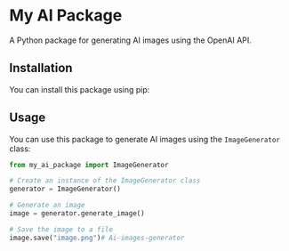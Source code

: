 # My AI Package

A Python package for generating AI images using the OpenAI API.

## Installation

You can install this package using pip:

## Usage

You can use this package to generate AI images using the `ImageGenerator` class:

```python
from my_ai_package import ImageGenerator

# Create an instance of the ImageGenerator class
generator = ImageGenerator()

# Generate an image
image = generator.generate_image()

# Save the image to a file
image.save("image.png")# Ai-images-generator
